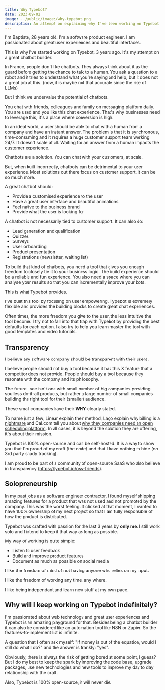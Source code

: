 ```yaml
---
title: Why Typebot?
date: 2023-09-02
image: ../public/images/why-typebot.png
description: An attempt on explaining why I've been working on Typebot for the last 3 years and how I run the project.
---
```


I'm Baptiste, 28 years old. I'm a software product engineer. I am passionated about great user experiences and beautiful interfaces.

This is why I've started working on Typebot, 3 years ago. It's my attempt on a great chatbot builder.

In France, people don't like chatbots. They always think about it as the guard before getting the chance to talk to a human. You ask a question to a robot and it tries to understand what you're saying and help, but it does not a great job at this. (now, it is maybe not that accurate since the rise of LLMs)

But I think we undervalue the potential of chatbots.

You chat with friends, colleagues and family on messaging platform daily. You are used and you like this chat experience. That's why businesses need to leverage this, it's a place where conversion is high.

In an ideal world, a user should be able to chat with a human from a company and have an instant answer. The problem is that it is synchronous, time-consuming and it requires a huge customer support team working 24/7. It doesn't scale at all. Waiting for an answer from a human impacts the customer experience.

Chatbots are a solution. You can chat with your customers, at scale.

But, when built incorrectly, chatbots can be detrimental to your user experience. Most solutions out there focus on customer support. It can be so much more.

A great chatbot should:

- Provide a customised experience to the user
- Have a great user interface and beautiful animations
- Feel native to the business brand
- Provide what the user is looking for

A chatbot is not necessarily tied to customer support. It can also do:

- Lead generation and qualification
- Quizzes
- Surveys
- User onboarding
- Product presentation
- Registrations (newsletter, waiting list)

To build that kind of chatbots, you need a tool that gives you enough freedom to closely tie it to your business logic. The build experience should be a reliable and fun experience. You also need a space where you can analyse your results so that you can incrementally improve your bots.

This is what Typebot provides.

I've built this tool by focusing on user empowering. Typebot is extremely flexible and provides the building blocks to create great chat experiences.

Often times, the more freedom you give to the user, the less intuitive the tool become. I try not to fall into that trap with Typebot by providing the best defaults for each option. I also try to help you learn master the tool with good templates and video tutorials.

## Transparency

I believe any software company should be transparent with their users.

I believe people should not buy a tool because it has this X feature that a competitor does not provide. People should buy a tool because they resonate with the company and its philosophy.

The future I see isn't one with small number of big companies providing soulless do-it-all products, but rather a large number of small companies building the right tool for their (smaller) audience.

These small companies have their **WHY** clearly stated.

To name just a few, Linear explain [their method](https://linear.app/method), Lago explain [why billing is a nightmare](https://docs.getlago.com/guide/introduction/why-billing-is-a-nightmare) and Cal.com tell you about [why they companies need an open scheduling platform](https://cal.com/about). In all cases, it is beyond the solution they are offering, it's about their mission.

Typebot is 100% open-source and can be self-hosted. It is a way to show you that I'm proud of my craft (the code) and that I have nothing to hide (no 3rd party shady tracking).

I am proud to be part of a community of open-source SaaS who also believe in transparency (https://typebot.io/oss-friends).

## Solopreneurship

In my past jobs as a software engineer contractor, I found myself shipping amazing features for a product that was not used and not promoted by the company. This was the worst feeling.
It clicked at that moment, I wanted to have 100% ownership of my next project so that I am fully responsible of how the product is distributed.

Typebot was crafted with passion for the last 3 years by **only me**. I still work solo and I intend to keep it that way as long as possible.

My way of working is quite simple:

- Listen to user feedback
- Build and improve product features
- Document as much as possible on social media

I like the freedom of mind of not having anyone who relies on my input.

I like the freedom of working any time, any where.

I like being independant and learn new stuff at my own pace.

## Why will I keep working on Typebot indefinitely?

I'm passionated about web technology and great user experiences and Typebot is an amazing playground for that.
Besides being a chatbot builder it can also be considered like an automation tool like N8N or Zapier. So the features-to-implement list is infinite.

A question that I often ask myself: "If money is out of the equation, would I still do what I do?" and the answer is frankly: "yes".

Obviously, there is always the risk of getting bored at some point, I guess? But I do my best to keep the spark by improving the code base, upgrade packages, use new technologies and new tools to improve my day to day relationship with the craft.

Also, Typebot is 100% open-source, it will never die.
